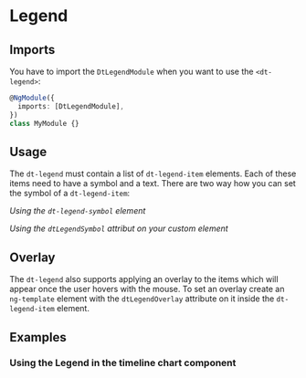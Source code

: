# Legend

<ba-live-example name="DefaultLegendExample"></ba-live-example>

## Imports

You have to import the `DtLegendModule` when you want to use the `<dt-legend>`:

```typescript
@NgModule({
  imports: [DtLegendModule],
})
class MyModule {}
```

## Usage

The `dt-legend` must contain a list of `dt-legend-item` elements. Each of these
items need to have a symbol and a text. There are two way how you can set the
symbol of a `dt-legend-item`:

_Using the `dt-legend-symbol` element_

<ba-live-example name="DefaultLegendExample"></ba-live-example>

_Using the `dtLegendSymbol` attribut on your custom element_

<ba-live-example name="SymbolAttributeLegendExample"></ba-live-example>

## Overlay

The `dt-legend` also supports applying an overlay to the items which will appear
once the user hovers with the mouse. To set an overlay create an `ng-template`
element with the `dtLegendOverlay` attribute on it inside the `dt-legend-item`
element.

<ba-live-example name="OverlayLegendExample"></ba-live-example>

## Examples

### Using the Legend in the timeline chart component

<ba-live-example name="TimelineChartLegendExample"></ba-live-example>
